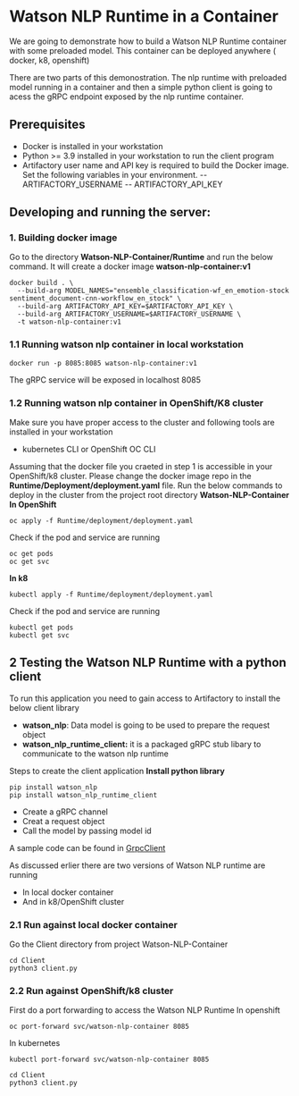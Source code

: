 # Watson NLP Runtime in a Container
We are going to demonstrate how to build a Watson NLP Runtime container with some preloaded model. This container can be  deployed anywhere ( docker, k8, openshift)

There are two parts of this demonostration. The nlp runtime with preloaded model running in a container and then a simple python client is going to acess the gRPC endpoint exposed by the nlp runtime container.

## Prerequisites
- Docker is installed in your workstation
- Python >= 3.9 installed in your workstation to run the client program
- Artifactory user name and API key is required to build the Docker image. Set the following variables in your environment.
-- ARTIFACTORY_USERNAME
-- ARTIFACTORY_API_KEY

## Developing and running the server:
### 1. Building docker image
Go to the directory **Watson-NLP-Container/Runtime**  and run the below command. It will create a docker image **watson-nlp-container:v1**
```
docker build . \                                
  --build-arg MODEL_NAMES="ensemble_classification-wf_en_emotion-stock sentiment_document-cnn-workflow_en_stock" \
  --build-arg ARTIFACTORY_API_KEY=$ARTIFACTORY_API_KEY \
  --build-arg ARTIFACTORY_USERNAME=$ARTIFACTORY_USERNAME \
  -t watson-nlp-container:v1
```
### 1.1 Running watson nlp container in local workstation
```
docker run -p 8085:8085 watson-nlp-container:v1
```
The gRPC service will be exposed in localhost 8085

### 1.2 Running watson nlp container in OpenShift/K8 cluster
Make sure you have proper access to the cluster and following tools are installed in your workstation
- kubernetes CLI or OpenShift OC CLI

Assuming that the docker file you craeted in step 1 is accessible in your OpenShift/k8 cluster. Please change the docker image repo in the **Runtime/Deployment/deployment.yaml** file.
Run the below commands to deploy in the cluster from the project root directory **Watson-NLP-Container**
**In OpenShift**
```
oc apply -f Runtime/deployment/deployment.yaml
```
Check if the pod and service are running
```
oc get pods
oc get svc
```
**In k8**
```
kubectl apply -f Runtime/deployment/deployment.yaml
```
Check if the pod and service are running
```
kubectl get pods
kubectl get svc
```
## 2 Testing the Watson NLP Runtime with a python client
To run this application you need to gain access to Artifactory to install the below client library
- **watson_nlp**: Data model is going to be used to prepare the request object
- **watson_nlp_runtime_client:** it is a packaged gRPC stub libary to communicate to the watson nlp runtime

Steps to create the client application
**Install python library**
 ``` 
pip install watson_nlp
pip install watson_nlp_runtime_client
```

- Create a gRPC channel
- Creat a request object
- Call the model by passing model id

A sample code can be found in [GrpcClient](GrpcClient.py)

As discussed erlier there are two versions of Watson NLP runtime are running
- In local docker container
- And in k8/OpenShift cluster

### 2.1 Run against local docker container
Go the Client directory from project Watson-NLP-Container
```
cd Client
python3 client.py
```
### 2.2 Run against OpenShift/k8 cluster
First do a port forwarding to access the Watson NLP Runtime
In openshift
```
oc port-forward svc/watson-nlp-container 8085
```
In kubernetes
```
kubectl port-forward svc/watson-nlp-container 8085
```
```
cd Client
python3 client.py
```
